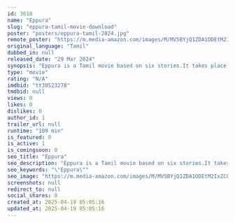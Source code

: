 ```yaml
---
id: 3618
name: "Eppura"
slug: "eppura-tamil-movie-download"
poster: "posters/eppura-tamil-2024.jpg"
remote_poster: "https://m.media-amazon.com/images/M/MV5BYjQ1ZDA1ODEtM2IxZC00MmMzLTk1M2QtNGE0NWI2NjczYWE2XkEyXkFqcGc@._V1_SX300.jpg"
original_language: "Tamil"
dubbed_in: null
released_date: "29 Mar 2024"
synopsis: "Eppura is a Tamil movie based on six stories.It takes place in one night in Puducherry .A movie called 'Eppura' has been made by hyperlinking the story with dark comedy."
type: "movie"
rating: "N/A"
imdbid: "tt30523278"
tmdbid: null
views: 0
likes: 0
dislikes: 0
author_id: 1
trailer_url: null
runtime: "109 min"
is_featured: 0
is_active: 1
is_comingsoon: 0
seo_title: "Eppura"
seo_description: "Eppura is a Tamil movie based on six stories.It takes place in one night in Puducherry .A movie called 'Eppura' has been made by hyperlinking the story with dark comedy."
seo_keywords: "\"Eppura\""
seo_image: "https://m.media-amazon.com/images/M/MV5BYjQ1ZDA1ODEtM2IxZC00MmMzLTk1M2QtNGE0NWI2NjczYWE2XkEyXkFqcGc@._V1_SX300.jpg"
screenshots: null
redirect_to: null
social_shares: 0
created_at: 2025-04-19 05:05:16
updated_at: 2025-04-19 05:05:16
---
```


